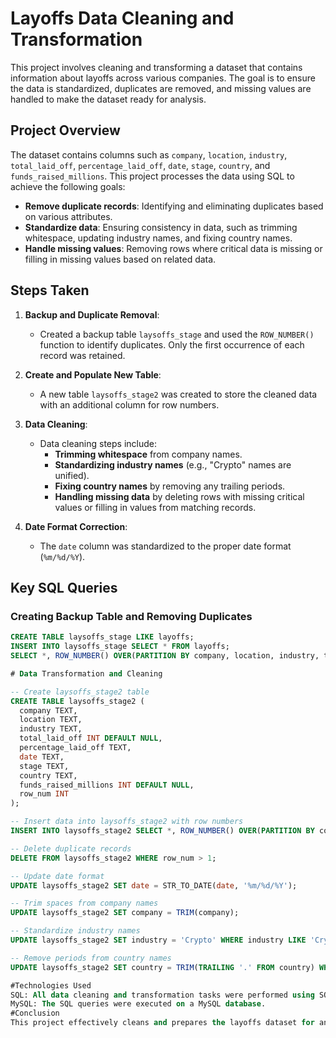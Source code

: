 # Layoffs Data Cleaning and Transformation

This project involves cleaning and transforming a dataset that contains information about layoffs across various companies. The goal is to ensure the data is standardized, duplicates are removed, and missing values are handled to make the dataset ready for analysis.

## Project Overview

The dataset contains columns such as `company`, `location`, `industry`, `total_laid_off`, `percentage_laid_off`, `date`, `stage`, `country`, and `funds_raised_millions`. This project processes the data using SQL to achieve the following goals:

- **Remove duplicate records**: Identifying and eliminating duplicates based on various attributes.
- **Standardize data**: Ensuring consistency in data, such as trimming whitespace, updating industry names, and fixing country names.
- **Handle missing values**: Removing rows where critical data is missing or filling in missing values based on related data.

## Steps Taken

1. **Backup and Duplicate Removal**: 
   - Created a backup table `laysoffs_stage` and used the `ROW_NUMBER()` function to identify duplicates. Only the first occurrence of each record was retained.

2. **Create and Populate New Table**: 
   - A new table `laysoffs_stage2` was created to store the cleaned data with an additional column for row numbers.

3. **Data Cleaning**: 
   - Data cleaning steps include:
     - **Trimming whitespace** from company names.
     - **Standardizing industry names** (e.g., "Crypto" names are unified).
     - **Fixing country names** by removing any trailing periods.
     - **Handling missing data** by deleting rows with missing critical values or filling in values from matching records.

4. **Date Format Correction**: 
   - The `date` column was standardized to the proper date format (`%m/%d/%Y`).

## Key SQL Queries

### Creating Backup Table and Removing Duplicates

```sql
CREATE TABLE laysoffs_stage LIKE layoffs;
INSERT INTO laysoffs_stage SELECT * FROM layoffs;
SELECT *, ROW_NUMBER() OVER(PARTITION BY company, location, industry, total_laid_off, percentage_laid_off, date, stage, country, funds_raised_millions) AS row_num FROM laysoffs_stage;

# Data Transformation and Cleaning

-- Create laysoffs_stage2 table
CREATE TABLE laysoffs_stage2 (
  company TEXT,
  location TEXT,
  industry TEXT,
  total_laid_off INT DEFAULT NULL,
  percentage_laid_off TEXT,
  date TEXT,
  stage TEXT,
  country TEXT,
  funds_raised_millions INT DEFAULT NULL,
  row_num INT
);

-- Insert data into laysoffs_stage2 with row numbers
INSERT INTO laysoffs_stage2 SELECT *, ROW_NUMBER() OVER(PARTITION BY company, location, industry, total_laid_off, percentage_laid_off, date, stage, country, funds_raised_millions) AS row_num FROM laysoffs_stage;

-- Delete duplicate records
DELETE FROM laysoffs_stage2 WHERE row_num > 1;

-- Update date format
UPDATE laysoffs_stage2 SET date = STR_TO_DATE(date, '%m/%d/%Y');

-- Trim spaces from company names
UPDATE laysoffs_stage2 SET company = TRIM(company);

-- Standardize industry names
UPDATE laysoffs_stage2 SET industry = 'Crypto' WHERE industry LIKE 'Crypto%';

-- Remove periods from country names
UPDATE laysoffs_stage2 SET country = TRIM(TRAILING '.' FROM country) WHERE country LIKE 'United States%';

#Technologies Used
SQL: All data cleaning and transformation tasks were performed using SQL.
MySQL: The SQL queries were executed on a MySQL database.
#Conclusion
This project effectively cleans and prepares the layoffs dataset for analysis by removing duplicates, handling missing values, and standardizing the data. The resulting dataset is now ready for further analysis or visualization tasks.

